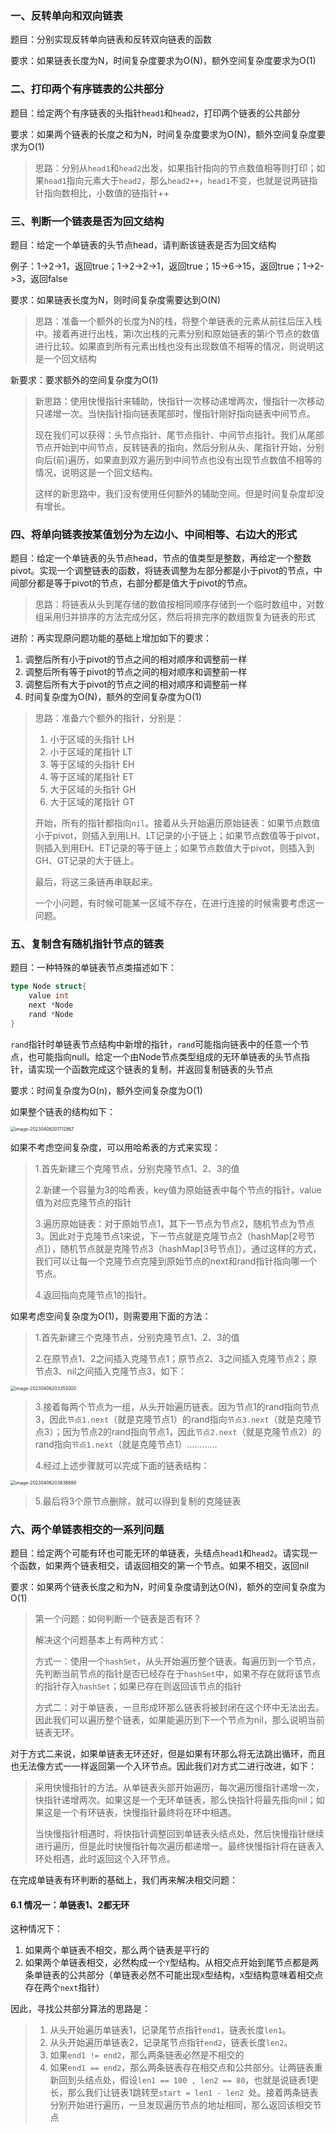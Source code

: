 ### 一、反转单向和双向链表

题目：分别实现反转单向链表和反转双向链表的函数

要求：如果链表长度为N，时间复杂度要求为O(N)，额外空间复杂度要求为O(1)

### 二、打印两个有序链表的公共部分

题目：给定两个有序链表的头指针`head1`和`head2`，打印两个链表的公共部分

要求：如果两个链表的长度之和为N，时间复杂度要求为O(N)，额外空间复杂度要求为O(1)

> 思路：分别从`head1`和`head2`出发，如果指针指向的节点数值相等则打印；如果`head1`指向元素大于`head2`，那么`head2++`，`head1`不变，也就是说两链指针指向数相比，小数值的链指针++

### 三、判断一个链表是否为回文结构

题目：给定一个单链表的头节点head，请判断该链表是否为回文结构

例子：1->2->1，返回true；1->2->2->1，返回true；15->6->15，返回true；1->2->3，返回false

要求：如果链表长度为N，则时间复杂度需要达到O(N)

> 思路：准备一个额外的长度为N的栈，将整个单链表的元素从前往后压入栈中。接着再进行出栈，第i次出栈的元素分别和原始链表的第i个节点的数值进行比较。如果直到所有元素出栈也没有出现数值不相等的情况，则说明这是一个回文结构

新要求：要求额外的空间复杂度为O(1)

> 新思路：使用快慢指针来辅助，快指针一次移动递增两次，慢指针一次移动只递增一次。当快指针指向链表尾部时，慢指针刚好指向链表中间节点。
>
> 现在我们可以获得：头节点指针、尾节点指针、中间节点指针。我们从尾部节点开始到中间节点，反转链表的指向，然后分别从头、尾指针开始，分别向后(前)遍历，如果直到双方遍历到中间节点也没有出现节点数值不相等的情况，说明这是一个回文结构。
>
> 这样的新思路中，我们没有使用任何额外的辅助空间。但是时间复杂度却没有增长。

### 四、将单向链表按某值划分为左边小、中间相等、右边大的形式

题目：给定一个单链表的头节点head，节点的值类型是整数，再给定一个整数pivot。实现一个调整链表的函数，将链表调整为左部分都是小于pivot的节点，中间部分都是等于pivot的节点，右部分都是值大于pivot的节点。

> 思路：将链表从头到尾存储的数值按相同顺序存储到一个临时数组中，对数组采用归并排序的方法完成分区，然后将排完序的数组恢复为链表的形式

进阶：再实现原问题功能的基础上增加如下的要求：

1. 调整后所有小于pivot的节点之间的相对顺序和调整前一样
2. 调整后所有等于pivot的节点之间的相对顺序和调整前一样
3. 调整后所有大于pivot的节点之间的相对顺序和调整前一样
4. 时间复杂度为O(N)，额外的空间复杂度为O(1)

> 思路：准备六个额外的指针，分别是：
>
> 1. 小于区域的头指针 LH 
> 2. 小于区域的尾指针 LT
> 3. 等于区域的头指针 EH
> 4. 等于区域的尾指针 ET
> 5. 大于区域的头指针 GH
> 6. 大于区域的尾指针 GT
>
> 开始，所有的指针都指向`nil`。接着从头开始遍历原始链表：如果节点数值小于pivot，则插入到用LH、LT记录的小于链上；如果节点数值等于pivot，则插入到用EH、ET记录的等于链上；如果节点数值大于pivot，则插入到GH、GT记录的大于链上。
>
> 最后，将这三条链再串联起来。
>
> 一个小问题，有时候可能某一区域不存在，在进行连接的时候需要考虑这一问题。

### 五、复制含有随机指针节点的链表

题目：一种特殊的单链表节点类描述如下：

```go
type Node struct{
    value int
    next *Node
	rand *Node
}
```

`rand`指针时单链表节点结构中新增的指针，`rand`可能指向链表中的任意一个节点，也可能指向null。给定一个由Node节点类型组成的无环单链表的头节点指针，请实现一个函数完成这个链表的复制，并返回复制链表的头节点

要求：时间复杂度为O(n)，额外空间复杂度为O(1)

如果整个链表的结构如下：

<img src="11.链表.assets/image-20230406201712867.png" alt="image-20230406201712867" style="zoom: 50%;" />

如果不考虑空间复杂度，可以用哈希表的方式来实现：

> 1.首先新建三个克隆节点，分别克隆节点1、2、3的值
>
> 2.新建一个容量为3的哈希表，key值为原始链表中每个节点的指针，value值为对应克隆节点的指针
>
> 3.遍历原始链表：对于原始节点1，其下一节点为节点2，随机节点为节点3。因此对于克隆节点1来说，下一节点就是克隆节点2（hashMap[2号节点]），随机节点就是克隆节点3（hashMap[3号节点]）。通过这样的方式，我们可以让每一个克隆节点克隆到原始节点的next和rand指针指向哪一个节点。
>
> 4.返回指向克隆节点1的指针。

如果考虑空间复杂度为O(1)，则需要用下面的方法：

> 1.首先新建三个克隆节点，分别克隆节点1、2、3的值
>
> 2.在原节点1、2之间插入克隆节点1；原节点2、3之间插入克隆节点2；原节点3、nil之间插入克隆节点3，如下：

<img src="11.链表.assets/image-20230406203353000.png" alt="image-20230406203353000" style="zoom:50%;" />

> 3.接着每两个节点为一组，从头开始遍历链表。因为节点1的rand指向节点3，因此`节点1.next`（就是克隆节点1）的rand指向`节点3.next`（就是克隆节点3）；因为节点2的rand指向节点1，因此`节点2.next`（就是克隆节点2）的rand指向`节点1.next`（就是克隆节点1）…………
>
> 4.经过上述步骤就可以完成下面的链表结构：

<img src="11.链表.assets/image-20230406203836889-16807847302723.png" alt="image-20230406203836889" style="zoom:50%;" />

> 5.最后将3个原节点删除，就可以得到复制的克隆链表

### 六、两个单链表相交的一系列问题

题目：给定两个可能有环也可能无环的单链表，头结点`head1`和`head2`。请实现一个函数，如果两个链表相交，请返回相交的第一个节点。如果不相交，返回nil

要求：如果两个链表长度之和为N，时间复杂度请到达O(N)，额外的空间复杂度为O(1)

> 第一个问题：如何判断一个链表是否有环？
>
> 解决这个问题基本上有两种方式：
>
> 方式一：使用一个`hashSet`，从头开始遍历整个链表。每遍历到一个节点，先判断当前节点的指针是否已经存在于`hashSet`中，如果不存在就将该节点的指针存入`hashSet`；如果已存在则返回该节点的指针
>
> 方式二：对于单链表，一旦形成环那么链表将被封闭在这个环中无法出去。因此我们可以遍历整个链表，如果能遍历到下一个节点为nil，那么说明当前链表无环。

对于方式二来说，如果单链表无环还好，但是如果有环那么将无法跳出循环，而且也无法像方式一一样返回第一个入环节点。因此我们对方式二进行改进，如下：

> 采用快慢指针的方法。从单链表头部开始遍历，每次遍历慢指针递增一次，快指针递增两次。如果这是一个无环单链表，那么快指针将最先指向nil；如果这是一个有环链表，快慢指针最终将在环中相遇。
>
> 当快慢指针相遇时，将快指针调整回到单链表头结点处，然后快慢指针继续进行遍历，但是此时快慢指针每次遍历都递增一。最终快慢指针将在链表入环处相遇，此时返回这个入环节点。

在完成单链表有环判断的基础上，我们再来解决相交问题：

#### 6.1 情况一：单链表1、2都无环

这种情况下：

1. 如果两个单链表不相交，那么两个链表是平行的
2. 如果两个单链表相交，必然构成一个`Y`型结构。从相交点开始到尾节点都是两条单链表的公共部分（单链表必然不可能出现`X`型结构，`X`型结构意味着相交点存在两个`next`指针）

因此，寻找公共部分算法的思路是：

> 1. 从头开始遍历单链表1，记录尾节点指针`end1`，链表长度`len1`。
> 2. 从头开始遍历单链表2，记录尾节点指针`end2`，链表长度`len2`。
> 3. 如果`end1 != end2`，那么两条链表必然是不相交的
> 4. 如果`end1 == end2`，那么两条链表存在相交点和公共部分。让两链表重新回到头结点处，假设`len1 == 100 , len2 == 80`，也就是说链表1更长，那么我们让链表1跳转至`start = len1 - len2 `处。接着两条链表分别开始进行遍历，一旦发现遍历节点的地址相同，那么返回该相交节点